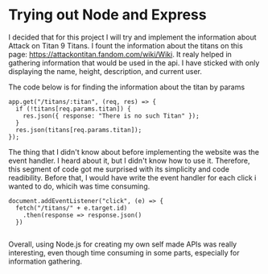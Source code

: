 # Trying out Node and Express

I decided that for this project I will try and implement the information about Attack on Titan 9 Titans. I fount the information about the titans on this page: https://attackontitan.fandom.com/wiki/Wiki. It realy helped in gathering information that would be used in the api. I have sticked with only displaying the name, height, description, and current user.


The code below is for finding the information about the titan by params
```
app.get("/titans/:titan", (req, res) => {
  if (!titans[req.params.titan]) {
    res.json({ response: "There is no such Titan" });
  }
  res.json(titans[req.params.titan]);
});

```

The thing that I didn't know about before implementing the website was the event handler. I heard about it, but I didn't know how to use it. Therefore, this segment of code got me surprised with its simplicity and code readibility. Before that, I would have write the event handler for each click i wanted to do, whicih was time consuming.

```
document.addEventListener("click", (e) => {
  fetch("/titans/" + e.target.id)
    .then(response => response.json()
  })
  
```

Overall, using Node.js for creating my own self made APIs was really interesting, even though time consuming in some parts, especially for information gathering.

